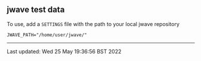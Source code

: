 ## jwave test data

To use, add a `SETTINGS` file with the path to your local jwave repository

```
JWAVE_PATH="/home/user/jwave/"
```

---

Last updated: Wed 25 May 19:36:56 BST 2022
